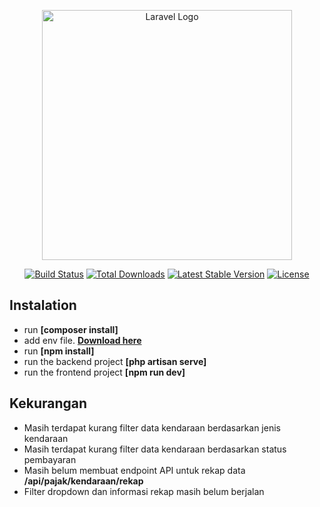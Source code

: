 <p align="center"><a href="https://laravel.com" target="_blank"><img src="https://raw.githubusercontent.com/laravel/art/master/logo-lockup/5%20SVG/2%20CMYK/1%20Full%20Color/laravel-logolockup-cmyk-red.svg" width="400" alt="Laravel Logo"></a></p>

<p align="center">
<a href="https://github.com/laravel/framework/actions"><img src="https://github.com/laravel/framework/workflows/tests/badge.svg" alt="Build Status"></a>
<a href="https://packagist.org/packages/laravel/framework"><img src="https://img.shields.io/packagist/dt/laravel/framework" alt="Total Downloads"></a>
<a href="https://packagist.org/packages/laravel/framework"><img src="https://img.shields.io/packagist/v/laravel/framework" alt="Latest Stable Version"></a>
<a href="https://packagist.org/packages/laravel/framework"><img src="https://img.shields.io/packagist/l/laravel/framework" alt="License"></a>
</p>

## Instalation

- run **[composer install]**
- add env file. **[Download here](https://drive.google.com/drive/folders/1yJ5T2ezgAAYpzYAPCWFd9wtB4w51rbIp?usp=drive_link)**
- run **[npm install]**
- run the backend project **[php artisan serve]**
- run the frontend project **[npm run dev]**

## Kekurangan

- Masih terdapat kurang filter data kendaraan berdasarkan jenis kendaraan
- Masih terdapat kurang filter data kendaraan berdasarkan status pembayaran
- Masih belum membuat endpoint API untuk rekap data **/api/pajak/kendaraan/rekap**
- Filter dropdown dan informasi rekap masih belum berjalan
